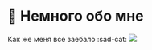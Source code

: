 #  🍛  Немного обо мне

Как же меня все заебало :sad-cat:
<img src="![image](https://user-images.githubusercontent.com/57398239/120382310-1319e500-c356-11eb-9639-30c3a71dc2a8.png)">
